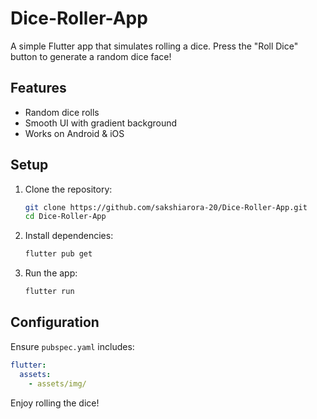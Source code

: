 # Dice-Roller-App  

A simple Flutter app that simulates rolling a dice. Press the "Roll Dice" button to generate a random dice face! 
## Features  
- Random dice rolls  
- Smooth UI with gradient background  
- Works on Android & iOS  

## Setup  
1. Clone the repository:  
   ```sh
   git clone https://github.com/sakshiarora-20/Dice-Roller-App.git
   cd Dice-Roller-App
   ```  
2. Install dependencies:  
   ```sh
   flutter pub get
   ```  
3. Run the app:  
   ```sh
   flutter run
   ```  

## Configuration  
Ensure `pubspec.yaml` includes:  
```yaml
flutter:
  assets:
    - assets/img/
```

Enjoy rolling the dice!
